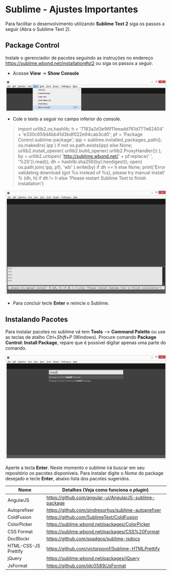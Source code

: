 # Sublime - Ajustes Importantes

Para facilitar o desenvolvimento utilizando **Sublime Text 2** siga os passos a seguir (Abra o Sublime Text 2).

## Package Control

Instale o gerenciador de pacotes seguindo as instruções no endereço https://sublime.wbond.net/installation#st2 ou siga os passos a seguir.


* Acesse **View** -> **Show Console**

![sublime_show_console](images/sublime_show_console.png)

* Cole o texto a seguir no campo inferior do console.

>import urllib2,os,hashlib; h = '7183a2d3e96f11eeadd761d777e62404' + 'e330c659d4bb41d3bdf022e94cab3cd0'; pf = 'Package Control.sublime-package'; ipp = sublime.installed_packages_path(); os.makedirs( ipp ) if not os.path.exists(ipp) else None; urllib2.install_opener( urllib2.build_opener( urllib2.ProxyHandler()) ); by = urllib2.urlopen( 'http://sublime.wbond.net/' + pf.replace(' ', '%20')).read(); dh = hashlib.sha256(by).hexdigest(); open( os.path.join( ipp, pf), 'wb' ).write(by) if dh == h else None; print('Error validating download (got %s instead of %s), please try manual install' % (dh, h) if dh != h else 'Please restart Sublime Text to finish installation') 

![sublime_console_package_control](images/sublime_console_package_control.png)

* Para concluir tecle **Enter** e reinicie o Sublime.
	
## Instalando Pacotes

Para instalar pacotes no sublime vá tem **Tools** –> **Command Palette** ou use as teclas de atalho *Ctrl+Shift+P* (Windows). Procure comando **Package Control: Install Package**, repare que é possível digitar apenas uma parte do comando.

![sublime_install_package](images/sublime_install_package.png)

Aperte a tecla **Enter**. Neste momento o sublime irá buscar em seu repositório os pacotes disponíveis.
Para instalar digite o *Nome* do package desejado e tecle **Enter**, abaixo lista dos pacotes sugeridos.

Nome         | Detalhes (Veja como funciona o *plugin*)
------------ | -------------
AngularJS | https://github.com/angular-ui/AngularJS-sublime-package
Autoprefixer | https://github.com/sindresorhus/sublime-autoprefixer 
ColdFusion | https://github.com/SublimeText/ColdFusion
ColorPicker | https://sublime.wbond.net/packages/ColorPicker
CSS Format | https://sublime.wbond.net/packages/CSS%20Format 
DocBlockr | https://github.com/spadgos/sublime-jsdocs
HTML-CSS-JS Prettify | https://github.com/victorporof/Sublime-HTMLPrettify 
jQuery | https://sublime.wbond.net/packages/jQuery
JsFormat | https://github.com/jdc0589/JsFormat
